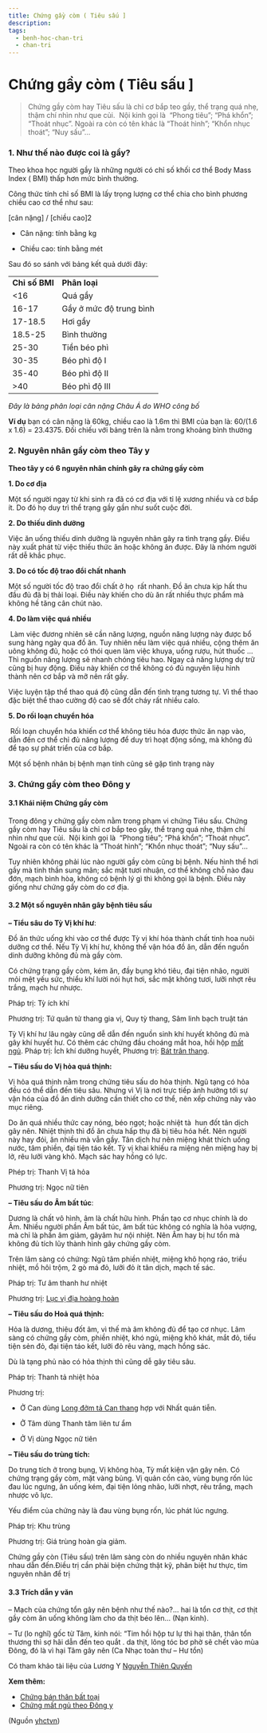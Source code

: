 ```yaml
---
title: Chứng gầy còm ( Tiêu sấu ]
description: 
tags:
  - benh-hoc-chan-tri
  - chan-tri
---
```


# Chứng gầy còm ( Tiêu sấu ] 

> Chứng gầy còm hay Tiêu sấu là chỉ cơ bắp teo gầy, thể trạng quá nhẹ, thậm chí nhìn như que củi.  Nội kinh gọi là  “Phong tiêu”; “Phá khổn”; “Thoát nhục”. Ngoài ra còn có tên khác là “Thoát hình”; “Khổn nhục thoát”; “Nuy sấu”…

### 1. Như thế nào được coi là gầy?

Theo khoa học người gầy là những người có chỉ số khối cơ thể Body Mass Index ( BMI) thấp hơn mức bình thường.

Công thức tính chỉ số BMI là lấy trọng lượng cơ thể chia cho bình phương chiều cao cơ thể như sau:

[cân nặng] / [chiều cao]2

* Cân nặng: tính bằng kg

* Chiều cao: tính bằng mét

Sau đó so sánh với bảng kết quả dưới đây:

|  |  |
| --- | --- |
| **Chỉ số BMI** | **Phân loại** |
| <16 | Quá gầy |
| 16-17 | Gầy ở mức độ trung bình |
| 17-18.5 | Hơi gầy |
| 18.5-25 | Bình thường |
| 25-30 | Tiền béo phì |
| 30-35 | Béo phì độ I |
| 35-40 | Béo phì độ II |
| >40 | Béo phì độ III |

*Đây là bảng phân loại cân nặng Châu Á do WHO công bố*

**Ví dụ** bạn có cân nặng là 60kg, chiều cao là 1.6m thì BMI của bạn là: 60/(1.6 x 1.6) = 23.4375. Đối chiếu với bảng trên là nằm trong khoảng bình thường

### 2. Nguyên nhân gầy còm theo Tây y

**Theo tây y có 6 nguyên nhân chính gây ra chứng gầy còm**

**1. Do cơ địa**

Một số người ngay từ khi sinh ra đã có cơ địa với tỉ lệ xương nhiều và cơ bắp ít. Do đó họ duy trì thể trạng gầy gần như suốt cuộc đời.

**2. Do thiếu dinh dưỡng**

Việc ăn uống thiếu dinh dưỡng là nguyên nhân gây ra tình trạng gầy. Điều này xuất phát từ việc thiếu thức ăn hoặc không ăn được. Đây là nhóm người rất dễ khắc phục.

**3. Do có tốc độ trao đổi chất nhanh**

Một số người tốc độ trao đổi chất ở họ  rất nhanh. Đồ ăn chưa kịp hất thu đầu đủ đã bị thải loại. Điều này khiến cho dù ăn rất nhiều thực phẩm mà không hề tăng cân chút nào.

**4. Do làm việc quá nhiều**

 Làm việc đương nhiên sẽ cần năng lượng, nguồn năng lượng này được bổ sung hàng ngày qua đồ ăn. Tuy nhiên nếu làm việc quá nhiều, cộng thêm ăn uông không đủ, hoặc có thói quen làm việc khuya, uống rượu, hút thuốc … Thì nguồn năng lượng sẽ nhanh chóng tiêu hao. Ngay cả năng lượng dự trữ cũng bị huy động. Điều này khiến cơ thể không có đủ nguyên liệu hình thành nên cơ bắp và mỡ nên rất gầy.

Việc luyện tập thể thao quá độ cũng dẫn đến tình trạng tương tự. Vì thể thao đặc biệt thể thao cường độ cao sẽ đốt cháy rất nhiều calo.

**5. Do rối loạn chuyển hóa**

 Rối loạn chuyển hóa khiến cơ thể không tiêu hóa được thức ăn nạp vào, dẫn đến cơ thể chỉ đủ năng lượng để duy trì hoạt động sống, mà không đủ để tạo sự phát triển của cơ bắp.

Một số bệnh nhân bị bệnh mạn tính cũng sẽ gặp tình trạng này

### 3. Chứng gầy còm theo Đông y

#### **3.1 Khái niệm Chứng gầy còm**

Trong đông y chứng gầy còm nằm trong phạm vi chứng Tiêu sấu. Chứng gầy còm hay Tiêu sấu là chỉ cơ bắp teo gầy, thể trạng quá nhẹ, thậm chí nhìn như que củi.  Nội kinh gọi là  “Phong tiêu”; “Phá khổn”; “Thoát nhục”. Ngoài ra còn có tên khác là “Thoát hình”; “Khổn nhục thoát”; “Nuy sấu”…

Tuy nhiên không phải lúc nào người gầy còm cũng bị bệnh. Nếu hình thể hơi gầy mà tinh thần sung mãn; sắc mặt tươi nhuận, cơ thể không chỗ nào đau đớn, mạch bình hòa, không có bệnh lý gì thì không gọi là bệnh. Điều này giống như chứng gầy còm do cơ địa.

#### **3.2 Một số nguyên nhân gây bệnh tiêu sấu**

**– Tiểu sâu do Tỳ Vị khí hư**: 

Đồ ăn thức uống khi vào cơ thể được Tỳ vị khí hóa thành chất tinh hoa nuôi dưỡng cơ thể. Nếu Tỳ Vị khí hư, không thể vận hóa đồ ăn, dẫn đến nguồn dinh dưỡng không đủ mà gầy còm. 

Có chứng trạng gầy còm, kém ăn, đầy bụng khó tiêu, đại tiện nhão, người mỏi mệt yếu sức, thiểu khí lười nói hụt hơi, sắc mặt không tươi, lưỡi nhợt rêu trắng, mạch hư nhược.

Pháp trị: Tỳ ích khí 

Phương trị: Tứ quân tử thang gia vị, Quy tỳ thang, Sâm linh bạch truật tán

Tỳ Vị khí hư lâu ngày cũng dễ dẫn đến nguồn sinh khí huyết không đủ mà gây khí huyết hư. Có thêm các chứng đầu choáng mắt hoa, hồi hộp [mất ngủ](/yhctvn/chung-mat-ngu-theo-dong-y). Pháp trị: Ích khí dưỡng huyết, Phương trị: [Bát trân thang](/yhctvn/bai-thuoc-bat-tran-thang).

**– Tiêu sấu do Vị hỏa quá thịnh:** 

Vị hỏa quá thịnh nằm trong chứng tiêu sấu do hỏa thịnh. Ngũ tạng có hỏa đều có thể dẫn đến tiêu sâu. Nhưng vì Vị là nơi trực tiếp ảnh hưởng tới sự vận hóa của đồ ăn dinh dưỡng cần thiết cho cơ thể, nên xếp chứng này vào mục riêng. 

Do ăn quá nhiều thức cay nóng, béo ngọt; hoặc nhiệt tà  hun đốt tân dịch gây nên. Nhiệt thịnh thì đồ ăn chưa hấp thụ đã bị tiêu hóa hết. Nên người này hay đói, ăn nhiều mà vẫn gầy. Tân dịch hư nên miệng khát thích uống nước, tâm phiền, đại tiện táo kết. Tỳ vị khai khiếu ra miệng nên miệng hay bị lở, rêu lưỡi vàng khô. Mạch sác hay hồng có lực.

Phép trị: Thanh Vị tả hỏa

Phương trị: Ngọc nữ tiên 

**– Tiêu sấu do Âm bất túc**: 

Dương là chất vô hình, âm là chất hữu hình. Phần tạo cơ nhục chính là do Âm. Nhiều người phần Âm bất túc, âm bất túc không có nghĩa là hỏa vượng, mà chỉ là phần âm giảm, gâyâm hư nội nhiệt. Nên Âm hay bị hư tổn mà không đủ tích lũy thành hình gây chứng gầy còm.

Trên lâm sàng có chứng: Ngũ tâm phiền nhiệt, miệng khô họng ráo, triều nhiệt, mồ hôi trộm, 2 gò má đỏ, lưỡi đỏ ít tân dịch, mạch tế sác.

Pháp trị: Tư âm thanh hư nhiệt

Phương trị: [Lục vị địa hoàng hoàn](/yhctvn/bai-thuoc-luc-vi-dia-hoang-hoan)

**– Tiêu sấu do Hoả quá thịnh:** 

Hỏa là dương, thiêu đốt âm, vì thế mà âm không đủ để tạo cơ nhục. Lâm sàng có chứng gầy còm, phiền nhiệt, khó ngủ, miệng khô khát, mắt đỏ, tiểu tiện sẻn đỏ, đại tiện táo kết, lưỡi đỏ rêu vàng, mạch hồng sác.

Dù là tạng phủ nào có hỏa thịnh thì cũng dễ gây tiêu sâu.

Pháp trị: Thanh tả nhiệt hỏa

Phương trị: 

+ Ở Can dùng [Long đởm tả Can thang](/yhctvn/bai-thuoc-long-dom-ta-can-thang) hợp với Nhất quán tiễn. 

+ Ở Tâm dùng Thanh tâm liên tư ẩm

+ Ở Vị dùng Ngọc nữ tiên 

**– Tiêu sấu do trùng tích:** 

Do trung tích ở trong bụng, Vị không hòa, Tỳ mất kiện vận gây nên. Có chứng trạng gầy còm, mặt vàng bủng. Vị quản cồn cào, vùng bụng rốn lúc đau lúc ngưng, ăn uống kém, đại tiện lỏng nhão, lưỡi nhợt, rêu trắng, mạch nhược vô lực.

Yếu điểm của chứng này là đau vùng bụng rốn, lúc phát lúc ngưng.

Pháp trị: Khu trùng 

Phương trị: Giá trùng hoàn gia giảm.

Chứng gầy còn (Tiêu sấu) trên lâm sàng còn do nhiều nguyên nhân khác nhau dẫn đến.Điều trị cần phải biện chứng thật kỹ, phân biệt hư thực, tìm nguyên nhân để trị

#### **3.3 Trích dẫn y văn**

– Mạch của chứng tổn gây nên bệnh như thế nào?… hai là tổn cơ thịt, cơ thịt gầy còm ăn uống không làm cho da thịt béo lên… (Nạn kinh).

– Tư (lo nghĩ) gốc từ Tâm, kinh nói: “Tim hồi hộp tư lự thì hại thân, thân tổn thương thì sợ hãi dẫn đến teo quắt . da thịt, lông tóc bơ phờ sẽ chết vào mùa Đông, đó là vì hại Tâm gây nên (Ca Nhạc toàn thư – Hư tổn)

Có tham khảo tài liệu của Lương Y [Nguyễn Thiên Quyến](/yhctvn/author/nguyenthienquyen)

**Xem thêm:**

* [Chứng bán thân bất toại](/yhctvn/chung-ban-than-bat-toai)
* [Chứng mất ngủ theo Đông y](/yhctvn/chung-mat-ngu-theo-dong-y)

(Nguồn <a href="https://yhctvn.com/chung-gay-com-tieu-sau/" target="_blank">yhctvn</a>)
